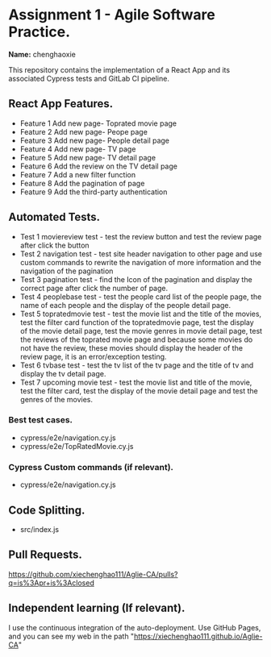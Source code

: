 # Assignment 1 - Agile Software Practice.

__Name:__ chenghaoxie

This repository contains the implementation of a React App and its associated Cypress tests and GitLab CI pipeline.

## React App Features.

+ Feature 1 Add new page- Toprated movie page
+ Feature 2 Add new page- Peope page
+ Feature 3 Add new page- People detail page
+ Feature 4 Add new page- TV page
+ Feature 5 Add new page- TV detail page
+ Feature 6 Add the review on the TV detail page
+ Feature 7 Add a new filter function
+ Feature 8 Add the pagination of page
+ Feature 9 Add the third-party authentication

## Automated Tests.

+ Test 1 moviereview test - test the review button and test the review page after click the button
+ Test 2 navigation test - test site header navigation to other page and use custom commands to rewrite the navigation of more information and the navigation of the pagination 
+ Test 3 pagination test - find the Icon of the pagination and display the correct page after click the number of page.
+ Test 4 peoplebase test - test the people card list of the people page, the name of each people and the display of the people detail page.
+ Test 5 topratedmovie test - test the movie list and the title of the movies, test the filter card function of the topratedmovie page, test the display of the movie detail page, test the movie genres in movie detail page, test the reviews of the toprated movie page and because some movies do not have the review, these movies should display the header of the review page, it is an error/exception testing.
+ Test 6 tvbase test - test the tv list of the tv page and the title of tv and display the tv detail page.
+ Test 7 upcoming movie test - test the movie list and title of the movie, test the filter card, test the display of the movie detail page and test the genres of the movies.

### Best test cases.

+ cypress/e2e/navigation.cy.js
+ cypress/e2e/TopRatedMovie.cy.js

### Cypress Custom commands (if relevant).

+ cypress/e2e/navigation.cy.js


## Code Splitting.

+ src/index.js

## Pull Requests.

https://github.com/xiechenghao111/Aglie-CA/pulls?q=is%3Apr+is%3Aclosed

## Independent learning (If relevant).

I use the continuous integration of the auto-deployment. Use GitHub Pages, and you can see my web in the path "https://xiechenghao111.github.io/Aglie-CA"

